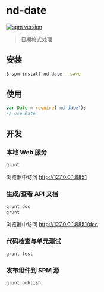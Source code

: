 # nd-date

[![spm version](http://spmjs.io/badge/nd-date)](http://spmjs.io/package/nd-date)

> 日期格式处理

## 安装

```bash
$ spm install nd-date --save
```

## 使用

```js
var Date = require('nd-date');
// use Date
```
## 开发

### 本地 Web 服务

```bash
grunt
```

浏览器中访问 http://127.0.0.1:8851

### 生成/查看 API 文档

```bash
grunt doc
grunt
```

浏览器中访问 http://127.0.0.1:8851/doc

### 代码检查与单元测试

```bash
grunt test
```

### 发布组件到 SPM 源

```bash
grunt publish
```
